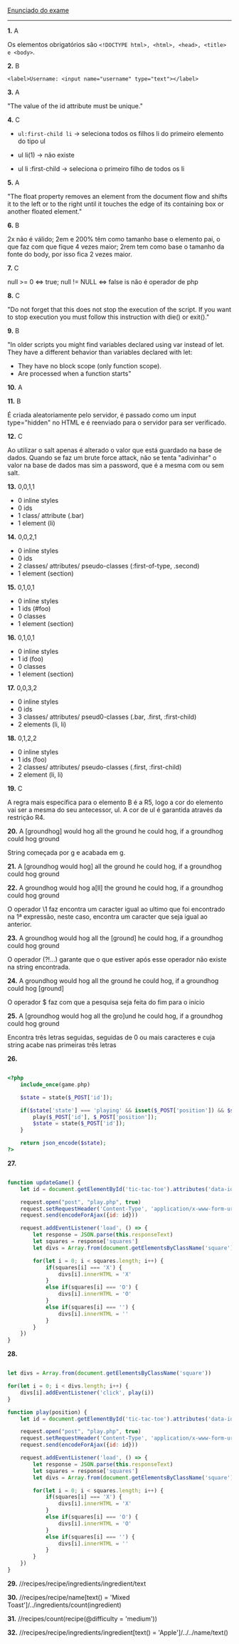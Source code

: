 [Enunciado do exame](ltw-2019-01-17.pdf)

----

**1.** A

Os elementos obrigatórios são `<!DOCTYPE html>, <html>, <head>, <title> e <body>`.

**2.** B

`<label>Username: <input name="username" type="text"></label>`

**3.** A

"The value of the id attribute must be unique."

**4.** C

* `ul:first-child li` -> seleciona todos os filhos li do primeiro elemento do tipo ul

* ul li(1) -> não existe

* ul li :first-child -> seleciona o primeiro filho de todos os li 

**5.** A

"The float property removes an element from the document flow and shifts it to the left or to the right until it touches the edge of its containing box or another floated element."

**6.** B

2x não é válido;
2em e 200% têm como tamanho base o elemento pai, o que faz com que fique 4 vezes maior;
2rem tem como base o tamanho da fonte do body, por isso fica 2 vezes maior.

**7.** C

null >= 0 <=> true;
null != NULL <=> false
is não é operador de php

**8.** C

"Do not forget that this does not stop the execution of the script. If you want to stop execution you must follow this instruction with die() or exit()."

**9.** B

"In older scripts you might find variables declared using var instead of let.
They have a different behavior than variables declared with let:

* They have no block scope (only function scope).
* Are processed when a function starts"

**10.** A

**11.** B

É criada aleatoriamente pelo servidor, é passado como um input type="hidden" no HTML e é reenviado para o servidor para ser verificado.

**12.** C

Ao utilizar o salt apenas é alterado o valor que está guardado na base de dados. Quando se faz um brute force attack, não se tenta "adivinhar" o valor na base de dados mas sim a password, que é a mesma com ou sem salt.

**13.** 0,0,1,1

* 0 inline styles
* 0 ids
* 1 class/ attribute (.bar)
* 1 element (li)

**14.** 0,0,2,1

* 0 inline styles
* 0 ids
* 2 classes/ attributes/ pseudo-classes (:first-of-type, .second)
* 1 element (section)

**15.** 0,1,0,1

* 0 inline styles
* 1 ids (#foo)
* 0 classes
* 1 element (section)

**16.** 0,1,0,1

* 0 inline styles
* 1 id (foo)
* 0 classes
* 1 element (section)

**17.** 0,0,3,2

* 0 inline styles
* 0 ids
* 3 classes/ attributes/ pseud0-classes (.bar, .first, :first-child)
* 2 elements (li, li)

**18.** 0,1,2,2

* 0 inline styles
* 1 ids (foo)
* 2 classes/ attributes/ pseudo-classes (.first, :first-child)
* 2 element (li, li)

**19.** C

A regra mais específica para o elemento B é a R5, logo a cor do elemento vai ser a mesma do seu antecessor, ul. A cor de ul é garantida através da restrição R4.

**20.** A [groundhog] would hog all the ground he could hog, if a groundhog could hog ground

String começada por g e acabada em g.

**21.** A [groundhog would hog] all the ground he could hog, if a groundhog could hog ground

**22.** A groundhog would hog a[ll] the ground he could hog, if a groundhog could hog ground

O operador \1 faz encontra um caracter igual ao ultimo que foi encontrado na 1ª expressão, neste caso, encontra um caracter que seja igual ao anterior.

**23.** A groundhog would hog all the [ground] he could hog, if a groundhog could hog ground

O operador (?!...) garante que o que estiver após esse operador não existe na string encontrada.

**24.** A groundhog would hog all the ground he could hog, if a groundhog could hog [ground]

O operador $ faz com que a pesquisa seja feita do fim para o início

**25.** A [groundhog would hog all the gro]und he could hog, if a groundhog could hog ground

Encontra três letras seguidas, seguidas de 0 ou mais caracteres e cuja string acabe nas primeiras três letras

**26.**

```php

<?php
    include_once(game.php)

    $state = state($_POST['id']);

    if($state['state'] === 'playing' && isset($_POST['position']) && $state['squares'][$_POST['position']] === '') {
        play($_POST['id'], $_POST['position']);
        $state = state($_POST['id']);
    }

    return json_encode($state);
?>
```

**27.**

```javascript

function updateGame() {
    let id = document.getElementById('tic-tac-toe').attributes('data-id').value

    request.open("post", "play.php", true)
    request.setRequestHeader('Content-Type', 'application/x-www-form-urlencoded')
    request.send(encodeForAjax({id: id}))

    request.addEventListener('load', () => {
        let response = JSON.parse(this.responseText)
        let squares = response['squares']
        let divs = Array.from(document.getElementsByClassName('square'));

        for(let i = 0; i < squares.length; i++) {
            if(squares[i] === 'X') {
                divs[i].innerHTML = 'X'
            }
            else if(squares[i] === 'O') {
                divs[i].innerHTML = 'O'
            }
            else if(squares[i] === '') {
                divs[i].innerHTML = ''
            }
        }
    })
}
```

**28.** 

```javascript

let divs = Array.from(document.getElementsByClassName('square'))

for(let i = 0; i < divs.length; i++) {
    divs[i].addEventListener('click', play(i))
}

function play(position) {
    let id = document.getElementById('tic-tac-toe').attributes('data-id').value

    request.open("post", "play.php", true)
    request.setRequestHeader('Content-Type', 'application/x-www-form-urlencoded')
    request.send(encodeForAjax({id: id}))

    request.addEventListener('load', () => {
        let response = JSON.parse(this.responseText)
        let squares = response['squares']
        let divs = Array.from(document.getElementsByClassName('square'));

        for(let i = 0; i < squares.length; i++) {
            if(squares[i] === 'X') {
                divs[i].innerHTML = 'X'
            }
            else if(squares[i] === 'O') {
                divs[i].innerHTML = 'O'
            }
            else if(squares[i] === '') {
                divs[i].innerHTML = ''
            }
        }
    })
}
```

**29.** //recipes/recipe/ingredients/ingredient/text

**30.** //recipes/recipe/name[text() = 'Mixed Toast']/../ingredients/count(ingredient)

**31.** //recipes/count(recipe(@difficulty = 'medium'))

**32.** //recipes/recipe/ingredients/ingredient[text() = 'Apple']/../../name/text()